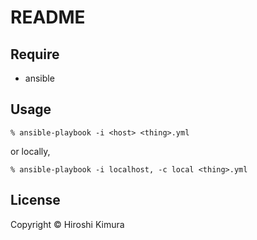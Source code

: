 # README

## Require

* ansible

## Usage

    % ansible-playbook -i <host> <thing>.yml

or locally,

    % ansible-playbook -i localhost, -c local <thing>.yml

## License

Copyright &copy; Hiroshi Kimura


